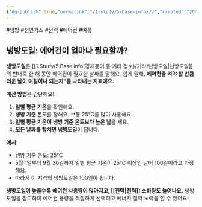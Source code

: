 ```yaml
---
{"dg-publish":true,"permalink":"/1-study/5-base-info///","created":"2024-11-20T21:02:30.038+09:00","updated":"2025-06-03T20:07:22.480+09:00"}
---
```


#냉방 #천연가스 #전력 #에어컨 #여름 


## 냉방도일: 에어컨이 얼마나 필요할까?

**냉방도일**은 [[1.Study/5.Base info(경제용어 등 기타 정보)/기타/난방도일\|난방도일]]의 반대로 한 해 동안 에어컨이 필요한 날짜를 말해요. 쉽게 말해, **에어컨을 켜야 할 만큼 더운 날이 며칠이나 되는지"를 나타내는 지표예요.**

**계산 방법**은 간단해요!

1. **일별 평균 기온**을 확인해요.
2. **냉방 기준 온도**를 정해요. 보통 25℃를 많이 사용해요.
3. **일별 평균 기온이 냉방 기준 온도보다 높은 날**을 세요.
4. **모든 날짜를 합치면 냉방도일**이 됩니다.

**예시:**

- 냉방 기준 온도: 25℃
- 5월 1일부터 9월 30일까지 일별 평균 기온이 25℃ 이상인 날이 100일이라고 가정해요.
- 따라서 이 지역의 냉방도일은 100일이 됩니다.

**냉방도일이 높을수록 에어컨 사용량이 많아지고, [[전력\|전력]] 소비량도 늘어나요.** 냉방도일을 참고하여 에어컨 용량을 적절하게 선택하고 에너지 절약 노력을 할 수 있어요!